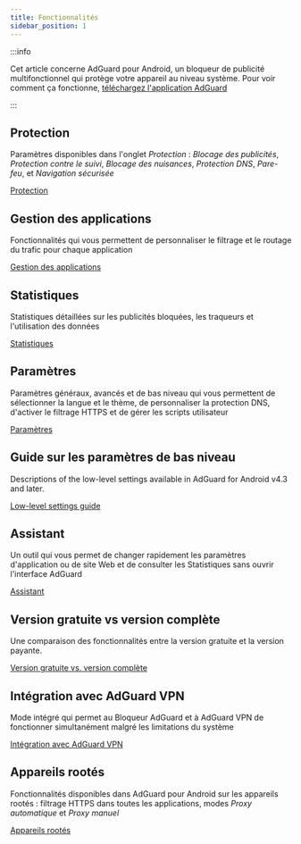 ```yaml
---
title: Fonctionnalités
sidebar_position: 1
---
```


:::info

Cet article concerne AdGuard pour Android, un bloqueur de publicité multifonctionnel qui protège votre appareil au niveau système. Pour voir comment ça fonctionne, [téléchargez l'application AdGuard](https://agrd.io/download-kb-adblock)

:::

## Protection

Paramètres disponibles dans l'onglet _Protection_ : _Blocage des publicités_, _Protection contre le suivi_, _Blocage des nuisances_, _Protection DNS_, _Pare-feu_, et _Navigation sécurisée_

[Protection](/adguard-for-android/features/protection/protection.md)

## Gestion des applications

Fonctionnalités qui vous permettent de personnaliser le filtrage et le routage du trafic pour chaque application

[Gestion des applications](/adguard-for-android/features/app-management.md)

## Statistiques

Statistiques détaillées sur les publicités bloquées, les traqueurs et l'utilisation des données

[Statistiques](/adguard-for-android/features/statistics.md)

## Paramètres

Paramètres généraux, avancés et de bas niveau qui vous permettent de sélectionner la langue et le thème, de personnaliser la protection DNS, d'activer le filtrage HTTPS et de gérer les scripts utilisateur

[Paramètres](/adguard-for-android/features/settings.md)

## Guide sur les paramètres de bas niveau

Descriptions of the low-level settings available in AdGuard for Android v4.3 and later.

[Low-level settings guide](/adguard-for-android/features/low-level-settings.md)

## Assistant

Un outil qui vous permet de changer rapidement les paramètres d'application ou de site Web et de consulter les Statistiques sans ouvrir l'interface AdGuard

[Assistant](/adguard-for-android/features/assistant.md)

## Version gratuite vs version complète

Une comparaison des fonctionnalités entre la version gratuite et la version payante.

[Version gratuite vs. version complète](/adguard-for-android/features/free-vs-full.mdx)

## Intégration avec AdGuard VPN

Mode intégré qui permet au Bloqueur AdGuard et à AdGuard VPN de fonctionner simultanément malgré les limitations du système

[Intégration avec AdGuard VPN](/adguard-for-android/features/integration-with-vpn.md)

## Appareils rootés

Fonctionnalités disponibles dans AdGuard pour Android sur les appareils rootés : filtrage HTTPS dans toutes les applications, modes _Proxy automatique_ et _Proxy manuel_

[Appareils rootés](/adguard-for-android/features/rooted.md)
